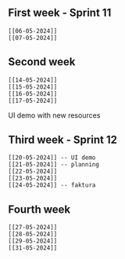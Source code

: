 ## First week - Sprint 11
	[[06-05-2024]]
	[[07-05-2024]]

## Second week
	[[14-05-2024]]
	[[15-05-2024]]
	[[16-05-2024]]
	[[17-05-2024]]

UI demo with new resources
## Third week - Sprint 12
	[[20-05-2024]] -- UI demo
	[[21-05-2024]] -- planning
	[[22-05-2024]]
	[[23-05-2024]]
	[[24-05-2024]] -- faktura

## Fourth week 
	[[27-05-2024]]
	[[28-05-2024]]
	[[29-05-2024]]
	[[31-05-2024]]
